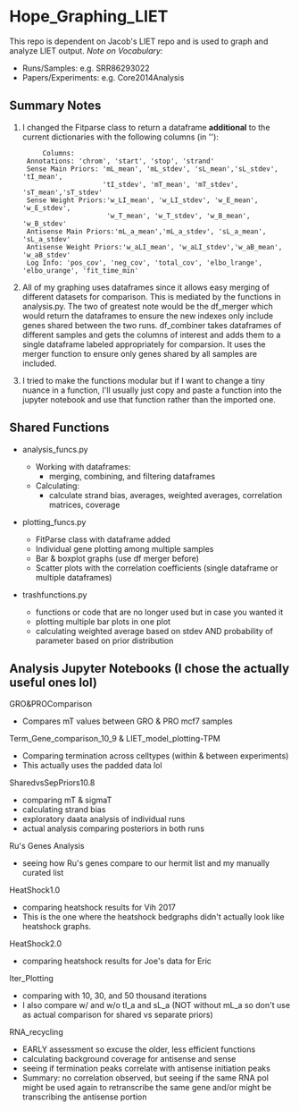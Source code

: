 # Hope_Graphing_LIET
This repo is dependent on Jacob's LIET repo and is used to graph and analyze LIET output.
*Note on Vocabulary:*
- Runs/Samples: e.g. SRR86293022
- Papers/Experiments: e.g. Core2014Analysis
## Summary Notes
1. I changed the Fitparse class to return a dataframe **additional** to the current dictionaries with the following columns (in ''):
        
        
            Columns: 
        Annotations: 'chrom', 'start', 'stop', 'strand' 
        Sense Main Priors: 'mL_mean', 'mL_stdev', 'sL_mean','sL_stdev', 'tI_mean', 
                           'tI_stdev', 'mT_mean', 'mT_stdev', 'sT_mean','sT_stdev' 
        Sense Weight Priors:'w_LI_mean', 'w_LI_stdev', 'w_E_mean', 'w_E_stdev',
                            'w_T_mean', 'w_T_stdev', 'w_B_mean', 'w_B_stdev' 
        Antisense Main Priors:'mL_a_mean','mL_a_stdev', 'sL_a_mean', 'sL_a_stdev' 
        Antisense Weight Priors:'w_aLI_mean', 'w_aLI_stdev','w_aB_mean', 'w_aB_stdev'
        Log Info: 'pos_cov', 'neg_cov', 'total_cov', 'elbo_lrange', 'elbo_urange', 'fit_time_min' 
        
        
2. All of my graphing uses dataframes since it allows easy merging of different datasets for comparison. This is mediated by the functions in analysis.py. The two of greatest note would be the df_merger which would return the dataframes to ensure the new indexes only include genes shared between the two runs. df_combiner takes dataframes of different samples and gets the columns of interest and adds them to a single dataframe labeled appropriately for comparsion. It uses the merger function to ensure only genes shared by all samples are included.
3. I tried to make the functions modular but if I want to change a tiny nuance in a function, I'll usually just copy and paste a function into the jupyter notebook and use that function rather than the imported one.


## Shared Functions
- analysis_funcs.py
  - Working with dataframes:
    - merging, combining, and filtering dataframes
  - Calculating:
    - calculate strand bias, averages, weighted averages, correlation matrices, coverage

- plotting_funcs.py
  - FitParse class with dataframe added
  - Individual gene plotting among multiple samples
  - Bar & boxplot graphs (use df merger before)
  - Scatter plots with the correlation coefficients (single dataframe or multiple dataframes)
  
- trashfunctions.py
  - functions or code that are no longer used but in case you wanted it
  - plotting multiple bar plots in one plot
  - calculating weighted average based on stdev AND probability of parameter based on prior distribution
  
## Analysis Jupyter Notebooks (I chose the actually useful ones lol)
GRO&PROComparison
- Compares mT values between GRO & PRO mcf7 samples

Term_Gene_comparison_10_9 & LIET_model_plotting-TPM
- Comparing termination across celltypes (within & between experiments)
- This actually uses the padded data lol

SharedvsSepPriors10.8
- comparing mT & sigmaT
- calculating strand bias
- exploratory daata analysis of individual runs
- actual analysis comparing posteriors in both runs

Ru's Genes Analysis
- seeing how Ru's genes compare to our hermit list and my manually curated list

HeatShock1.0
- comparing heatshock results for Vih 2017 
- This is the one where the heatshock bedgraphs didn't actually look like heatshock graphs.

HeatShock2.0
- comparing heatshock results for Joe's data for Eric

Iter_Plotting
- comparing with 10, 30, and 50 thousand iterations
- I also compare w/ and w/o tI_a and sL_a (NOT without mL_a so don't use as actual comparison for shared vs separate priors)

RNA_recycling
- EARLY assessment so excuse the older, less efficient functions
- calculating background coverage for antisense and sense
- seeing if termination peaks correlate with antisense initiation peaks
- Summary: no correlation observed, but seeing if the same RNA pol might be used again to retranscribe the same gene and/or might be transcribing the antisense portion
